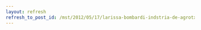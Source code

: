```yaml
---
layout: refresh
refresh_to_post_id: /mst/2012/05/17/larissa-bombardi-indstria-de-agrotxicos-e-controle-da-agricultura
---
```

